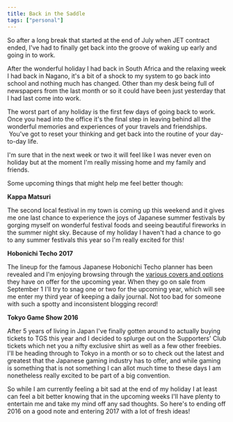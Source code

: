 ```yaml
---
title: Back in the Saddle
tags: ["personal"]
---
```

So after a long break that started at the end of July when JET contract ended, I've had to finally get back into the groove of waking up early and going in to work.

After the wonderful holiday I had back in South Africa and the relaxing week I had back in Nagano, it's a bit of a shock to my system to go back into school and nothing much has changed. Other than my desk being full of newspapers from the last month or so it could have been just yesterday that I had last come into work.

The worst part of any holiday is the first few days of going back to work. Once you head into the office it's the final step in leaving behind all the wonderful memories and experiences of your travels and friendships.  You've got to reset your thinking and get back into the routine of your day-to-day life.

I'm sure that in the next week or two it will feel like I was never even on holiday but at the moment I'm really missing home and my family and friends.

Some upcoming things that might help me feel better though:

**Kappa Matsuri**

The second local festival in my town is coming up this weekend and it gives me one last chance to experience the joys of Japanese summer festivals by gorging myself on wonderful festival foods and seeing beautiful fireworks in the summer night sky. Because of my holiday I haven't had a chance to go to any summer festivals this year so I'm really excited for this!

**Hobonichi Techo 2017**

The lineup for the famous Japanese Hobonichi Techo planner has been revealed and I'm enjoying browsing through the [various covers and options][1] they have on offer for the upcoming year. When they go on sale from September 1 I'll try to snag one or two for the upcoming year, which will see me enter my third year of keeping a daily journal. Not too bad for someone with such a spotty and inconsistent blogging record!

**Tokyo Game Show 2016**

After 5 years of living in Japan I've finally gotten around to actually buying tickets to TGS this year and I decided to splurge out on the Supporters' Club tickets which net you a nifty exclusive shirt as well as a few other freebies. I'll be heading through to Tokyo in a month or so to check out the latest and greatest that the Japanese gaming industry has to offer, and while gaming is something that is not something I can allot much time to these days I am nonetheless really excited to be part of a big convention.

So while I am currently feeling a bit sad at the end of my holiday I at least can feel a bit better knowing that in the upcoming weeks I'll have plenty to entertain me and take my mind off any sad thoughts. So here's to ending off 2016 on a good note and entering 2017 with a lot of fresh ideas!

 [1]: http://www.1101.com/store/techo/en/lineup/